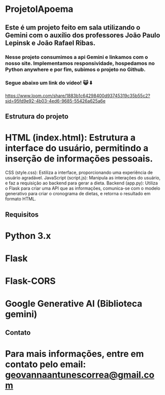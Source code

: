 # ProjetoIApoema
## Este é um projeto feito em sala utilizando o Gemini com o auxílio dos professores João Paulo Lepinsk e João Rafael Ribas.
### Nesse projeto consumimos a api Gemini e linkamos com o nosso site. Implementamos responsividade, hospedamos no Python anywhere e por fim, subimos o projeto no Github.

### Segue abaixo um link do vídeo! 😺 ⬇️
https://www.loom.com/share/1883b1c64298400d93745319c35b55c2?sid=95fd9e92-4b03-4ed6-9685-55426a625a6e

## Estrutura do projeto
# HTML (index.html): Estrutura a interface do usuário, permitindo a inserção de informações pessoais.
CSS (style.css): Estiliza a interface, proporcionando uma experiência de usuário agradável.
JavaScript (script.js): Manipula as interações do usuário, e faz a requisição ao backend para gerar a dieta.
Backend (app.py): Utiliza o Flask para criar uma API que as informações, comunica-se com o modelo generativo para criar o cronograma de dietas, e retorna o resultado em formato HTML.

## Requisitos
# Python 3.x
# Flask
# Flask-CORS
# Google Generative AI (Biblioteca gemini)

## Contato
# Para mais informações, entre em contato pelo email: geovannaantunescorrea@gmail.com
